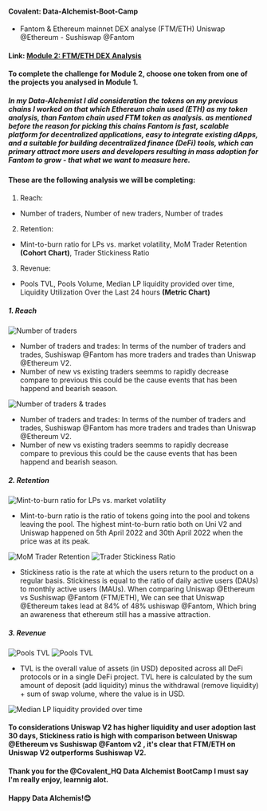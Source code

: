 #### Covalent: Data-Alchemist-Boot-Camp

- Fantom & Ethereum mainnet DEX analyse (FTM/ETH) Uniswap @Ethereum - Sushiswap @Fantom

#### Link: [Module 2: FTM/ETH DEX Analysis](https://www.covalenthq.com/platform/#/increment/pages/sabelo/module-2-ftmeth-dex-analysis/)

#### To complete the challenge for Module 2, choose one token from one of the projects you analysed in Module 1.

##### In my Data-Alchemist I did consideration the tokens on my previous chains I worked on that which Ethereum chain used (ETH) as my token analysis, than Fantom chain used FTM token as analysis. as mentioned before the reason for picking this chains Fantom is fast, scalable platform for decentralized applications, easy to integrate existing dApps, and a suitable for building decentralized finance (DeFi) tools, which can primary attract more users and developers resulting in mass adoption for Fantom to grow - that what we want to measure here.

#### These are the following analysis we will be completing:
1. Reach:
- Number of traders, Number of new traders, Number of trades 

2. Retention:
- Mint-to-burn ratio for LPs vs. market volatility, MoM Trader Retention **(Cohort Chart)**, Trader Stickiness Ratio

3. Revenue: 
- Pools TVL,  Pools Volume, Median LP liquidity provided over time, Liquidity Utilization Over the Last 24 hours **(Metric Chart)**

##### 1. Reach
![Number of traders](https://github.com/SabeloMkhwanzi/Data-Alchemist-Boot-Camp-Module-2-Dex-/blob/main/Reach%20-%20Number%20of%20traders%20%26%20%202022-11-23%20.jpg)
- Number of traders and trades: In terms of the number of traders and trades, Sushiswap @Fantom has more traders and trades than  Uniswap @Ethereum V2. 
- Number of new vs existing traders seemms to rapidly decrease compare to previous this could be the cause events that has been happend and bearish season.

![Number of traders & trades](https://github.com/SabeloMkhwanzi/Data-Alchemist-Boot-Camp-Module-2-Dex-/blob/main/Reach%20-%20No%20of%20new%20traders%20%26%20trades%20%202022-11-23%20.jpg)
- Number of traders and trades: In terms of the number of traders and trades, Sushiswap @Fantom has more traders and trades than  Uniswap @Ethereum V2. 
- Number of new vs existing traders seemms to rapidly decrease compare to previous this could be the cause events that has been happend and bearish season.

##### 2. Retention
![Mint-to-burn ratio for LPs vs. market volatility](https://github.com/SabeloMkhwanzi/Data-Alchemist-Boot-Camp-Module-2-Dex-/blob/main/Retention%20-%20Mint-to-burn%20ratio%20-%20LPs%20vs.%20MV%20-%20Uniswap%202022-11-23%20.jpg)
- Mint-to-burn ratio is the ratio of tokens going into the pool and tokens leaving the pool. The highest mint-to-burn ratio both on Uni V2 and Uniswap happened on 5th April 2022 and 30th April 2022 when the price was at its peak.

![MoM Trader Retention](https://github.com/SabeloMkhwanzi/Data-Alchemist-Boot-Camp-Module-2-Dex-/blob/main/Retention%20-%20MoM%20Trader%20Retention%20-%20Uniswap-Suhsi%20V2%20FTM-ETH%202022-11-23%20.jpg)
![Trader Stickiness Ratio](https://github.com/SabeloMkhwanzi/Data-Alchemist-Boot-Camp-Module-2-Dex-/blob/main/Retention%20-%20Trader%20Stickiness%20Ratio%20%20FTM-ETH%20%202022-11-23%20.jpg)
- Stickiness ratio is the rate at which the users return to the product on a regular basis. Stickiness is equal to the ratio of daily active users (DAUs) to monthly active users (MAUs). When comparing Uniswap @Ethereum vs Sushiswap @Fantom (FTM/ETH), We can see that Uniswap @Ethereum takes lead at 84% of 48% ushiswap @Fantom, Which bring an awareness that ethereum still has a massive attraction.

##### 3. Revenue
![Pools TVL ](https://github.com/SabeloMkhwanzi/Data-Alchemist-Boot-Camp-Module-2-Dex-/blob/main/Revenue%20-%20TVL%20(USD)%20-%20FTM-ETH%20pair%20on%20Sushiswap%20Fantom%202022-11-23%20.jpg)
![Pools TVL](https://github.com/SabeloMkhwanzi/Data-Alchemist-Boot-Camp-Module-2-Dex-/blob/main/Revenue%20-%20Pools%20Volume%20-%20FTM-WETH%20Pool%20on%20Uniswap%20V2%20(Fantom)%202022-11-23%20.jpg)
- TVL is the overall value of assets (in USD) deposited across all DeFi protocols or in a single DeFi project. TVL here is calculated by the sum amount of deposit (add liquidity) minus the withdrawal (remove liquidity) + sum of swap volume, where the value is in USD. 

![ Median LP liquidity provided over time](https://github.com/SabeloMkhwanzi/Data-Alchemist-Boot-Camp-Module-2-Dex-/blob/main/Revenue%20-%20Liquidity%20Utilization%20Over%20FTM-ETH%20Uniswap%202022-11-23.jpg)

#### To considerations Uniswap V2 has higher liquidity and user adoption last 30 days, Stickiness ratio is high with comparison between Uniswap @Ethereum vs Sushiswap @Fantom v2 , it's clear that FTM/ETH on Uniswap V2 outperforms Sushiswap V2.

#### Thank you for the @Covalent_HQ Data Alchemist BootCamp I must say I'm really enjoy, learnnig alot. 

#### Happy Data Alchemis!😊
